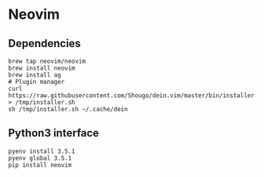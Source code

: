 # Neovim
## Dependencies
```
brew tap neovim/neovim
brew install neovim
brew install ag
# Plugin manager
curl https://raw.githubusercontent.com/Shougo/dein.vim/master/bin/installer.sh > /tmp/installer.sh
sh /tmp/installer.sh ~/.cache/dein
```

## Python3 interface
```
pyenv install 3.5.1
pyenv global 3.5.1
pip install neovim
```

